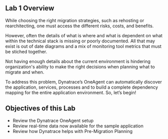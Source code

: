 ## Lab 1 Overview

While choosing the right migration strategies, such as rehosting or rearchitecting, one must access the different risks, costs, and benefits.  

However, often the details of what is where and what is dependent on what within the technical stack is missing or poorly documented.  All that may exist is out of date diagrams and a mix of monitoring tool metrics that must be stiched together.

Not having enough details about the current environment is hindering organization's ability to make the right decisions when planning what to migrate and when.

To address this problem, Dynatrace’s OneAgent can automatically discover the application, services, processes and to build a complete dependency mapping for the entire application environment. So, let’s begin!

## Objectives of this Lab

* Review the Dynatrace OneAgent setup
* Review real-time data now available for the sample application
* Review how Dynatrace helps with Pre-Migration Planning
